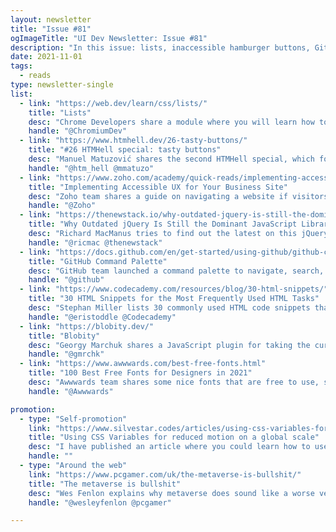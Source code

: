 ```yaml
---
layout: newsletter
title: "Issue #81"
ogImageTitle: "UI Dev Newsletter: Issue #81"
description: "In this issue: lists, inaccessible hamburger buttons, GitHub Command Palette, and more."
date: 2021-11-01
tags:
  - reads
type: newsletter-single
list:
  - link: "https://web.dev/learn/css/lists/"
    title: "Lists"
    desc: "Chrome Developers share a module where you will learn how to style all the parts of a list."
    handle: "@ChromiumDev"
  - link: "https://www.htmhell.dev/26-tasty-buttons/"
    title: "#26 HTMHell special: tasty buttons"
    desc: "Manuel Matuzović shares the second HTMHell special, which focuses on another highly controversial pattern in front-end development: the burger button."
    handle: "@htm_hell @mmatuzo"
  - link: "https://www.zoho.com/academy/quick-reads/implementing-accessible-ux-for-your-business-site.html"
    title: "Implementing Accessible UX for Your Business Site"
    desc: "Zoho team shares a guide on navigating a website if visitors cannot use a mouse, listen to a video, or read text and graphics."
    handle: "@Zoho"
  - link: "https://thenewstack.io/why-outdated-jquery-is-still-the-dominant-javascript-library/"
    title: "Why Outdated jQuery Is Still the Dominant JavaScript Library"
    desc: "Richard MacManus tries to find out the latest on this jQuery, so he spoke to one of the developers who continues to maintain jQuery, Michał Gołębiowski-Owczarek."
    handle: "@ricmac @thenewstack"
  - link: "https://docs.github.com/en/get-started/using-github/github-command-palette"
    title: "GitHub Command Palette"
    desc: "GitHub team launched a command palette to navigate, search, and run commands directly from your keyboard."
    handle: "@github"
  - link: "https://www.codecademy.com/resources/blog/30-html-snippets/"
    title: "30 HTML Snippets for the Most Frequently Used HTML Tasks"
    desc: "Stephan Miller lists 30 commonly used HTML code snippets that might be helpful for any project."
    handle: "@eristoddle @Codecademy"
  - link: "https://blobity.dev/"
    title: "Blobity"
    desc: "Georgy Marchuk shares a JavaScript plugin for taking the cursor to the next level."
    handle: "@gmrchk"
  - link: "https://www.awwwards.com/best-free-fonts.html"
    title: "100 Best Free Fonts for Designers in 2021"
    desc: "Awwwards team shares some nice fonts that are free to use, some for non-commercial use only, and some that have a free version available."
    handle: "@Awwwards"

promotion:
  - type: "Self-promotion"
    link: "https://www.silvestar.codes/articles/using-css-variables-for-reduced-motion-on-a-global-scale/"
    title: "Using CSS Variables for reduced motion on a global scale"
    desc: "I have published an article where you could learn how to use CSS Variable and prefers-reduced-motion media feature to remove or minimize animations and transitions on a global scale."
    handle: ""
  - type: "Around the web"
    link: "https://www.pcgamer.com/uk/the-metaverse-is-bullshit/"
    title: "The metaverse is bullshit"
    desc: "Wes Fenlon explains why metaverse does sound like a worse version of the internet."
    handle: "@wesleyfenlon @pcgamer"

---
```

